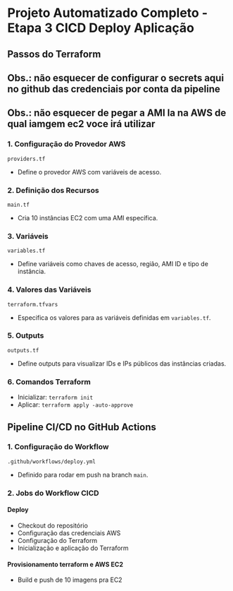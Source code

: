 <h1>Projeto Automatizado Completo - Etapa 3 CICD Deploy Aplicação</h1>

<h2>Passos do Terraform</h2>

<h2>Obs.: não esquecer de configurar o secrets aqui no github das credenciais por conta da pipeline</h2>

<h2>Obs.: não esquecer de pegar a AMI la na AWS de qual iamgem ec2 voce irá utilizar</h2>

<h3>1. Configuração do Provedor AWS</h3>
<pre><code>providers.tf</code></pre>
<ul>
  <li>Define o provedor AWS com variáveis de acesso.</li>
</ul>


<h3>2. Definição dos Recursos</h3>
<pre><code>main.tf</code></pre>
<ul>
  <li>Cria 10 instâncias EC2 com uma AMI específica.</li>
</ul>

<h3>3. Variáveis</h3>
<pre><code>variables.tf</code></pre>
<ul>
  <li>Define variáveis como chaves de acesso, região, AMI ID e tipo de instância.</li>
</ul>

<h3>4. Valores das Variáveis</h3>
<pre><code>terraform.tfvars</code></pre>
<ul>
  <li>Especifica os valores para as variáveis definidas em <code>variables.tf</code>.</li>
</ul>

<h3>5. Outputs</h3>
<pre><code>outputs.tf</code></pre>
<ul>
  <li>Define outputs para visualizar IDs e IPs públicos das instâncias criadas.</li>
</ul>

<h3>6. Comandos Terraform</h3>
<ul>
  <li>Inicializar: <code>terraform init</code></li>
  <li>Aplicar: <code>terraform apply -auto-approve</code></li>
</ul>

<h2>Pipeline CI/CD no GitHub Actions</h2>

<h3>1. Configuração do Workflow</h3>
<pre><code>.github/workflows/deploy.yml</code></pre>
<ul>
  <li>Definido para rodar em push na branch <code>main</code>.</li>
</ul>

<h3>2. Jobs do Workflow CICD</h3>

<h4>Deploy</h4>
<ul>
  <li>Checkout do repositório</li>
  <li>Configuração das credenciais AWS</li>
  <li>Configuração do Terraform</li>
  <li>Inicialização e aplicação do Terraform</li>
</ul>

<h4>Provisionamento terraform e AWS EC2</h4>
<ul>
  <li>Build e push de 10 imagens pra EC2</li>
</ul>
